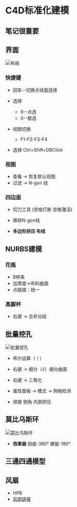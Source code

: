 # C4D标准化建模
## 笔记很重要
## 界面
![布局](\assets\C4D\01页面布局.png)
### 快捷键
* 回车--切换点线面选择
* 选择
    * 9--点选
    * 0--框选

* 视图切换
    * F1-F2-F3-F4

* 选择 Ctrl+Shift+DBClick
### 视图
* 查看 → 恢复默认视图
* 过滤 → N-gon 线

### 四边面

* 切刀工具 (空格打断 空格激活)
* 移除N-gon线

* **多边形挤压 布线**
## NURBS建模
### 花瓶
* B样条
* 加厚度→布料曲面
* 点插值：统一
### 高脚杯
* 右键 → 合并分段

## 批量挖孔
![批量挖孔](\assets\C4D\06批量挖孔.png)

* 布尔运算（！）
* 右键 → 细分（√）细分曲面
* 右键 → 三角化
* 属性面板 → 模式 → 网格检测


* 焊接 倒角 内部挤压


## 莫比乌斯环
![莫比乌斯环](\assets\C4D\07莫比乌斯环.png)

* **效果器**  扭曲-360° 螺旋-180° 

## 三通四通模型

## 风扇
* HPB
* [风扇链接](http://www.mi.com/buy/detail?product_id=8131)